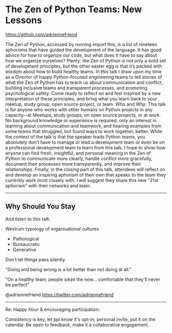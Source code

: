 # The Zen of Python Teams: New Lessons

<https://github.com/adriennefriend>

The Zen of Python, accessed by running import this, is a list of nineteen
aphorisms that have guided the development of the language. It has good advice
for how to organize our code, but what does it have to say about how we organize
ourselves? Plenty: the Zen of Python is not only a solid set of development
principles, but the other easter egg is that it’s packed with wisdom about how
to build healthy teams. In this talk I draw upon my time as a Director of happy
Python-focused engineering teams to tell stories of what the Zen of Python has
to teach us about communication and conflict, building inclusive teams and
transparent processes, and promoting psychological safety. Come ready to reflect
on and feel inspired by a new interpretation of these principles, and bring what
you learn back to your meetup, study group, open source project, or team. Who
and Why: This talk is for anyone who works with other humans on Python projects
in any capacity--at Meetups, study groups, on open source projects, or at work.
No background knowledge or experience is required, only an interest in learning
about communication and teamwork, and hearing examples from some teams that
struggled, but found ways to work together, better. While the context of the
talk is that the speaker leads Python teams, you absolutely don't have to manage
or lead a development team or even be on a professional development team to
learn from this talk. I hope to show how anyone can find fresh, insightful, and
personal meaning in the Zen of Python to communicate more clearly, handle
conflict more gracefully, document their processes more transparently, and
improve their relationships. Finally, in the closing part of this talk,
attendees will reflect on and develop an inspiring aphorism of their own that
speaks to the team they currently work most closely with. I will suggest they
share this new "21st aphorism" with their networks and team.

---

## Why Should You Stay

And listen to this talk.

Westrum typology of organisational cultures

- Pathological
- Bureaucratic
- Generative

Don't let things pass silently.

"Doing and being wrong is a lot better than not doing at all."

"On a healthy team, people sieze the now... comfortable that they'll never be
perfect"

@adriennefriend <https://twitter.com/adriennefriend>

---

Re: Happy Hour & encouraging participation:

Consistency is key, let ppl know it's opt-in, personal invite, put it on the
calendar. Be open to feedback, make it a collaborative engagement.
